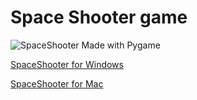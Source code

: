 # Space Shooter game

![SpaceShooter](https://user-images.githubusercontent.com/70442725/163356520-d0429752-36db-4a44-b7fc-746b63018fa4.png)
Made with Pygame

[SpaceShooter for Windows](https://github.com/samu20108/space_shooter/files/8488289/SpaceShooter.zip)

[SpaceShooter for Mac](https://github.com/samu20108/space_shooter/files/8489045/SpaceShooter-Mac.zip)

